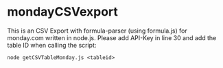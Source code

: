 # mondayCSVexport
This is an CSV Export with formula-parser (using formula.js) for monday.com written in node.js. 
Please add API-Key in line 30 and add the table ID when calling the script: 


```node getCSVTableMonday.js <tableid>```
